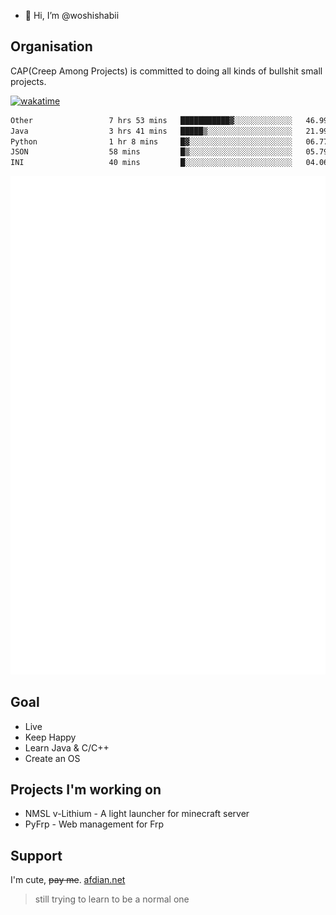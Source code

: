 - 👋 Hi, I’m @woshishabii

## Organisation

CAP(Creep Among Projects) is committed to doing all kinds of bullshit small projects.

[![wakatime](https://wakatime.com/badge/user/34d02784-acc1-4a16-82d7-33fdb53c4ed6.svg)](https://wakatime.com/@34d02784-acc1-4a16-82d7-33fdb53c4ed6)

<!--START_SECTION:waka-->

```txt
Other                 7 hrs 53 mins   ███████████▓░░░░░░░░░░░░░   46.99 %
Java                  3 hrs 41 mins   █████▒░░░░░░░░░░░░░░░░░░░   21.99 %
Python                1 hr 8 mins     █▓░░░░░░░░░░░░░░░░░░░░░░░   06.77 %
JSON                  58 mins         █▒░░░░░░░░░░░░░░░░░░░░░░░   05.79 %
INI                   40 mins         █░░░░░░░░░░░░░░░░░░░░░░░░   04.06 %
```

<!--END_SECTION:waka-->

![card](https://github.com/woshishabii/netease-cloud-music-card/blob/main/card.svg)

## Goal
- Live
- Keep Happy
- Learn Java & C/C++
- Create an OS

## Projects I'm working on

- NMSL v-Lithium - A light launcher for minecraft server
- PyFrp - Web management for Frp


## Support
I'm cute, ~~pay me~~.
[afdian.net](https://afdian.net/a/woshishabi)

> still trying to learn to be a normal one

<!---
woshishabii/woshishabii is a ✨ special ✨ repository because its `README.md` (this file) appears on your GitHub profile.
You can click the Preview link to take a look at your changes.
--->
